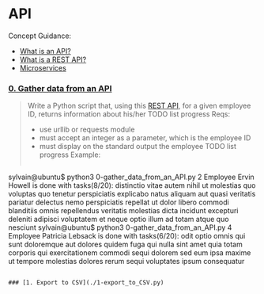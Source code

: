 # API

Concept Guidance:
* [What is an API?](./https://www.freecodecamp.org/news/what-is-an-api-in-english-please-b880a3214a82/)
* [What is a REST API?](./https://www.sitepoint.com/developers-rest-api/)
* [Microservices](./https://smartbear.com/solutions/microservices/)

### [0. Gather data from an API](./0-gather_data_from_an_API.py)
> Write a Python script that, using this [REST API](./https://jsonplaceholder.typicode.com/), for a given employee ID, returns information about his/her TODO list progress
> Reqs:
> * use urllib or requests module
> * must accept an integer as a parameter, which is the employee ID
> * must display on the standard output the employee TODO list progress
> Example:
> ```
  sylvain@ubuntu$ python3 0-gather_data_from_an_API.py 2
Employee Ervin Howell is done with tasks(8/20):
     distinctio vitae autem nihil ut molestias quo
     voluptas quo tenetur perspiciatis explicabo natus
     aliquam aut quasi
     veritatis pariatur delectus
     nemo perspiciatis repellat ut dolor libero commodi blanditiis omnis
     repellendus veritatis molestias dicta incidunt
     excepturi deleniti adipisci voluptatem et neque optio illum ad
     totam atque quo nesciunt
sylvain@ubuntu$ python3 0-gather_data_from_an_API.py 4
Employee Patricia Lebsack is done with tasks(6/20):
     odit optio omnis qui sunt
     doloremque aut dolores quidem fuga qui nulla
     sint amet quia totam corporis qui exercitationem commodi
     sequi dolorem sed
     eum ipsa maxime ut
     tempore molestias dolores rerum sequi voluptates ipsum consequatur
```

### [1. Export to CSV](./1-export_to_CSV.py)